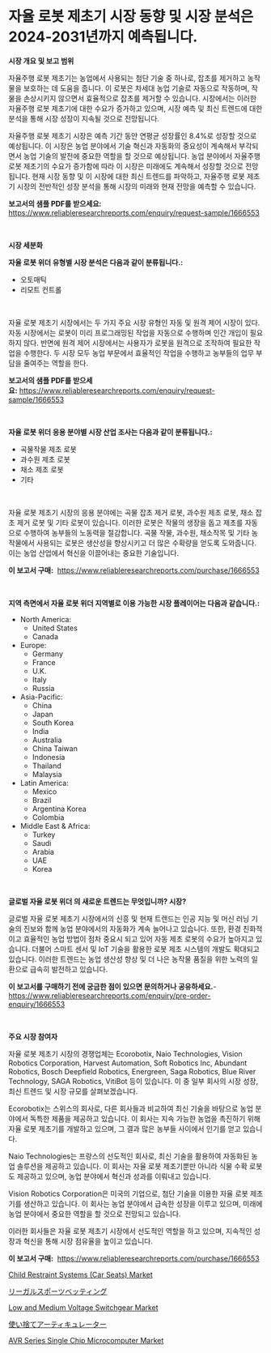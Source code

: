 <p><h1>자율 로봇 제초기 시장 동향 및 시장 분석은 2024-2031년까지 예측됩니다.</h1></p><p><strong>시장 개요 및 보고 범위</strong></p>
<p><p>자율주행 로봇 제초기는 농업에서 사용되는 첨단 기술 중 하나로, 잡초를 제거하고 농작물을 보호하는 데 도움을 줍니다. 이 로봇은 차세대 농업 기술로 자동으로 작동하며, 작물을 손상시키지 않으면서 효율적으로 잡초를 제거할 수 있습니다. 시장에서는 이러한 자율주행 로봇 제초기에 대한 수요가 증가하고 있으며, 시장 예측 및 최신 트렌드에 대한 분석을 통해 시장 성장이 지속될 것으로 전망됩니다.</p><p>자율주행 로봇 제초기 시장은 예측 기간 동안 연평균 성장률인 8.4%로 성장할 것으로 예상됩니다. 이 시장은 농업 분야에서 기술 혁신과 자동화의 중요성이 계속해서 부각되면서 농업 기술의 발전에 중요한 역할을 할 것으로 예상됩니다. 농업 분야에서 자율주행 로봇 제초기의 수요가 증가함에 따라 이 시장은 미래에도 계속해서 성장할 것으로 전망됩니다. 현재 시장 동향 및 이 시장에 대한 최신 트렌드를 파악하고, 자율주행 로봇 제초기 시장의 전반적인 성장 분석을 통해 시장의 미래와 현재 전망을 예측할 수 있습니다.</p></p>
<p><strong>보고서의 샘플 PDF를 받으세요:</strong> <a href="https://www.reliableresearchreports.com/enquiry/request-sample/1666553">https://www.reliableresearchreports.com/enquiry/request-sample/1666553</a></p>
<p>&nbsp;</p>
<p><strong>시장 세분화</strong></p>
<p><strong>자율 로봇 위더 유형별 시장 분석은 다음과 같이 분류됩니다.:</strong></p>
<p><ul><li>오토매틱</li><li>리모트 컨트롤</li></ul></p>
<p>&nbsp;</p>
<p><p>자율 로봇 제초기 시장에서는 두 가지 주요 시장 유형인 자동 및 원격 제어 시장이 있다. 자동 시장에서는 로봇이 미리 프로그래밍된 작업을 자동으로 수행하며 인간 개입이 필요하지 않다. 반면에 원격 제어 시장에서는 사용자가 로봇을 원격으로 조작하여 필요한 작업을 수행한다. 두 시장 모두 농업 부문에서 효율적인 작업을 수행하고 농부들의 업무 부담을 줄여주는 역할을 한다.</p></p>
<p><strong>보고서의 샘플 PDF를 받으세요:</strong>&nbsp;<a href="https://www.reliableresearchreports.com/enquiry/request-sample/1666553">https://www.reliableresearchreports.com/enquiry/request-sample/1666553</a></p>
<p>&nbsp;</p>
<p><strong> 자율 로봇 위더 응용 분야별 시장 산업 조사는 다음과 같이 분류됩니다.:</strong></p>
<p><ul><li>곡물작물 제초 로봇</li><li>과수원 제초 로봇</li><li>채소 제초 로봇</li><li>기타</li></ul></p>
<p>&nbsp;</p>
<p><p>자율 로봇 제초기 시장의 응용 분야에는 곡물 잡초 제거 로봇, 과수원 제초 로봇, 채소 잡초 제거 로봇 및 기타 로봇이 있습니다. 이러한 로봇은 작물의 생장을 돕고 제초를 자동으로 수행하여 농부들의 노동력을 절감합니다. 곡물 작물, 과수원, 채소작목 및 기타 농작물에서 사용되는 로봇은 생산성을 향상시키고 더 많은 수확량을 얻도록 도와줍니다. 이는 농업 산업에서 혁신을 이끌어내는 중요한 기술입니다.</p></p>
<p><strong>이 보고서 구매:</strong>&nbsp; <a href="https://www.reliableresearchreports.com/purchase/1666553">https://www.reliableresearchreports.com/purchase/1666553</a></p>
<p>&nbsp;</p>
<p><strong>지역 측면에서 자율 로봇 위더 지역별로 이용 가능한 시장 플레이어는 다음과 같습니다.:</strong></p>
<p><ul>
    <li>
        North America:
        <ul>
            <li>United States</li>
            <li>Canada</li>
        </ul>
    </li>
    <li>
        Europe:
        <ul>
            <li>Germany</li>
            <li>France</li>
            <li>U.K.</li>
            <li>Italy</li>
            <li>Russia</li>
        </ul>
    </li>
    <li>
        Asia-Pacific:
        <ul>
            <li>China</li>
            <li>Japan</li>
            <li>South Korea</li>
            <li>India</li>
            <li>Australia</li>
            <li>China Taiwan</li>
            <li>Indonesia</li>
            <li>Thailand</li>
            <li>Malaysia</li>
        </ul>
    </li>
    <li>
        Latin America:
        <ul>
            <li>Mexico</li>
            <li>Brazil</li>
            <li>Argentina Korea</li>
            <li>Colombia</li>
        </ul>
    </li>
    <li>
        Middle East & Africa:
        <ul>
            <li>Turkey</li>
            <li>Saudi</li>
            <li>Arabia</li>
            <li>UAE</li>
            <li>Korea</li>
        </ul>
    </li>
    </ul></p>
<p>&nbsp;</p>
<p><strong>글로벌 자율 로봇 위더 의 새로운 트렌드는 무엇입니까? 시장?</strong></p>
<p><p>글로벌 자율 로봇 제초기 시장에서의 신흥 및 현재 트렌드는 인공 지능 및 머신 러닝 기술의 진보와 함께 농업 분야에서의 자동화가 계속 늘어나고 있습니다. 또한, 환경 친화적이고 효율적인 농업 방법이 점차 중요시 되고 있어 자동 제초 로봇의 수요가 높아지고 있습니다. 더불어 스마트 센서 및 IoT 기술을 활용한 로봇 제초 시스템의 개발도 확대되고 있습니다. 이러한 트렌드는 농업 생산성 향상 및 더 나은 농작물 품질을 위한 노력의 일환으로 급속히 발전하고 있습니다.</p></p>
<p><strong>이 보고서를 구매하기 전에 궁금한 점이 있으면 문의하거나 공유하세요.</strong>- <a href="https://www.reliableresearchreports.com/enquiry/pre-order-enquiry/1666553">https://www.reliableresearchreports.com/enquiry/pre-order-enquiry/1666553</a></p>
<p>&nbsp;</p>
<p><strong>주요 시장 참여자</strong></p>
<p><p>자율 로봇 제초기 시장의 경쟁업체는 Ecorobotix, Naio Technologies, Vision Robotics Corporation, Harvest Automation, Soft Robotics Inc, Abundant Robotics, Bosch Deepfield Robotics, Energreen, Saga Robotics, Blue River Technology, SAGA Robotics, VitiBot 등이 있습니다. 이 중 일부 회사의 시장 성장, 최신 트렌드 및 시장 규모를 살펴보겠습니다.</p><p>Ecorobotix는 스위스의 회사로, 다른 회사들과 비교하여 최신 기술을 바탕으로 농업 분야에서 독특한 제품을 제공하고 있습니다. 이 회사는 지속 가능한 농업을 촉진하기 위해 자율 로봇 제초기를 개발하고 있으며, 그 결과 많은 농부들 사이에서 인기를 얻고 있습니다.</p><p>Naio Technologies는 프랑스의 선도적인 회사로, 최신 기술을 활용하여 자동화된 농업 솔루션을 제공하고 있습니다. 이 회사는 자율 로봇 제초기뿐만 아니라 식물 수확 로봇도 제공하고 있으며, 농업 분야에서 혁신과 성과를 이뤄내고 있습니다.</p><p>Vision Robotics Corporation은 미국의 기업으로, 첨단 기술을 이용한 자율 로봇 제초기를 생산하고 있습니다. 이 회사는 농업 분야에서 급속한 성장을 이루고 있으며, 미래에 농업 분야에서 중요한 역할을 할 것으로 전망되고 있습니다.</p><p>이러한 회사들은 자율 로봇 제초기 시장에서 선도적인 역할을 하고 있으며, 지속적인 성장과 혁신을 통해 시장 점유율을 높이고 있습니다.</p></p>
<p><strong>이 보고서 구매:</strong>&nbsp;&nbsp;<a href="https://www.reliableresearchreports.com/purchase/1666553">https://www.reliableresearchreports.com/purchase/1666553</a></p>
<p><p><a href="https://issuu.com/reportprime-2/docs/child-restraint-systems-car-seats-market-size-2030">Child Restraint Systems (Car Seats) Market</a></p><p><a href="https://github.com/jkjreqjscoxx7/Market-Research-Report-List-1/blob/main/240495815173.md">リーガルスポーツベッティング</a></p><p><a href="https://view.publitas.com/reportprime-1/low-and-medium-voltage-switchgear-market-offer-valuable-insights-into-market-size-market-share-market-trends-and-projections-spanning-from-2024-to-2031/">Low and Medium Voltage Switchgear Market</a></p><p><a href="https://github.com/hilmi-2a/Market-Research-Report-List-1/blob/main/605153615174.md">使い捨てアーティキュレーター</a></p><p><a href="https://github.com/jerrycopelandthomaswsqd8q/Market-Research-Report-List-2/blob/main/avr-series-single-chip-microcomputer-market.md">AVR Series Single Chip Microcomputer Market</a></p></p>
